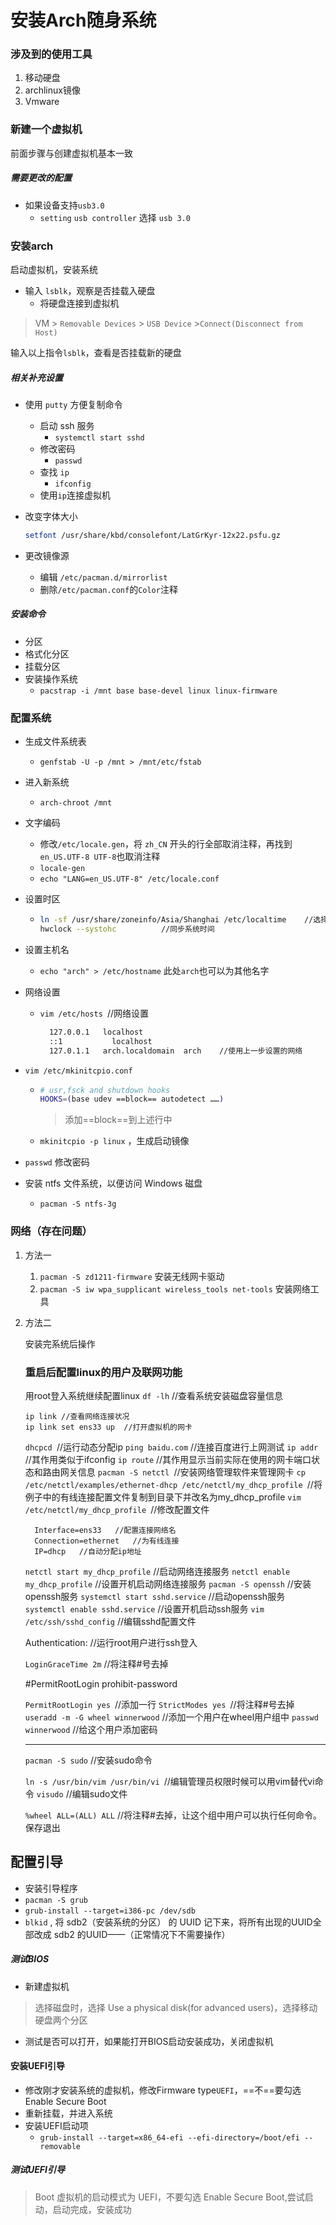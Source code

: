 # 安装Arch随身系统

### 涉及到的使用工具

1. 移动硬盘
2. archlinux镜像
3. Vmware

### 新建一个虚拟机

前面步骤与创建虚拟机基本一致

##### 需要更改的配置

- 如果设备支持`usb3.0`
  - `setting` `usb controller` 选择 `usb 3.0` 



### 安装arch

启动虚拟机，安装系统

- 输入 `lsblk`，观察是否挂载入硬盘
  - 将硬盘连接到虚拟机

> VM > `Removable Devices` > `USB Device` >`Connect(Disconnect from Host)`

输入以上指令`lsblk`，查看是否挂载新的硬盘

##### 相关补充设置

- 使用 `putty` 方便复制命令
  - 启动 ssh 服务
    - `systemctl start sshd` 
  - 修改密码
    - `passwd`
  - 查找 `ip`
    - `ifconfig`
  - 使用`ip`连接虚拟机

- 改变字体大小

  ```bash
  setfont /usr/share/kbd/consolefont/LatGrKyr-12x22.psfu.gz
  ```

- 更改镜像源

  - 编辑 `/etc/pacman.d/mirrorlist`
  - 删除`/etc/pacman.conf`的`Color`注释

##### 安装命令

- 分区
- 格式化分区
- 挂载分区
- 安装操作系统
  - `pacstrap -i /mnt base base-devel linux linux-firmware`

### 配置系统

- 生成文件系统表
  -  `genfstab -U -p /mnt > /mnt/etc/fstab` 

- 进入新系统

  - `arch-chroot /mnt`

- 文字编码

  - 修改`/etc/locale.gen`，将 `zh_CN` 开头的行全部取消注释，再找到 `en_US.UTF-8 UTF-8`也取消注释
  - `locale-gen` 
  - `echo "LANG=en_US.UTF-8" /etc/locale.conf`

- 设置时区

  - ```bash
    ln -sf /usr/share/zoneinfo/Asia/Shanghai /etc/localtime    //选择中国上海作为时区
    hwclock --systohc  		   //同步系统时间
    ```

- 设置主机名

  - `echo "arch" > /etc/hostname` 此处`arch`也可以为其他名字

- 网络设置

  - `vim /etc/hosts `//网络设置

    ```bash
      127.0.0.1	  localhost
      ::1	      	localhost
      127.0.1.1	  arch.localdomain	arch    //使用上一步设置的网络
    ```

- `vim /etc/mkinitcpio.conf`

  - ```bash
    # usr,fsck and shutdown hooks
    HOOKS=(base udev ==block== autodetect ……)
    ```

    > 添加==block==到上述行中

  -  `mkinitcpio -p linux` ，生成启动镜像

- `passwd` 修改密码

- 安装 ntfs 文件系统，以便访问 Windows 磁盘

  -  `pacman -S ntfs-3g` 

### 网络（存在问题）

1. 方法一

   1.  `pacman -S zd1211-firmware` 安装无线网卡驱动
   2.  `pacman -S iw wpa_supplicant wireless_tools net-tools` 安装网络工具

2. 方法二

   安装完系统后操作

   ### 重启后配置linux的用户及联网功能

   用root登入系统继续配置linux `df -lh` //查看系统安装磁盘容量信息

   ```
   ip link //查看网络连接状况
   ip link set ens33 up  //打开虚拟机的网卡
   ```

   `dhcpcd `//运行动态分配ip `ping baidu.com` //连接百度进行上网测试 `ip addr` //其作用类似于ifconfig `ip route` //其作用显示当前实际在使用的网卡端口状态和路由网关信息 `pacman -S netctl `//安装网络管理软件来管理网卡 `cp /etc/netctl/examples/ethernet-dhcp /etc/netctl/my_dhcp_profile `//将例子中的有线连接配置文件复制到目录下并改名为my_dhcp_profile `vim /etc/netctl/my_dhcp_profile `//修改配置文件

   ```
     Interface=ens33   //配置连接网络名
     Connection=ethernet   //为有线连接
     IP=dhcp   //自动分配ip地址
   ```

   `netctl start my_dhcp_profile` //启动网络连接服务 `netctl enable my_dhcp_profile` //设置开机启动网络连接服务 `pacman -S openssh` //安装openssh服务 `systemctl start sshd.service` //启动openssh服务 `systemctl enable sshd.service` //设置开机启动ssh服务 `vim /etc/ssh/sshd_config` //编辑sshd配置文件

   Authentication: //运行root用户进行ssh登入

   `LoginGraceTime 2m` //将注释#号去掉

   \#PermitRootLogin prohibit-password

   `PermitRootLogin yes `//添加一行 `StrictModes yes `//将注释#号去掉 `useradd -m -G wheel winnerwood` //添加一个用户在wheel用户组中 `passwd winnerwood` //给这个用户添加密码

   ------

   `pacman -S sudo` //安装sudo命令

   `ln -s /usr/bin/vim /usr/bin/vi `//编辑管理员权限时候可以用vim替代vi命令 `visudo` //编辑sudo文件

   `%wheel ALL=(ALL) ALL` //将注释#去掉，让这个组中用户可以执行任何命令。保存退出

## 配置引导

-  安装引导程序
  -  `pacman -S grub`
  -  `grub-install --target=i386-pc /dev/sdb` 
  -  `blkid` , 将 sdb2（安装系统的分区） 的 UUID 记下来，将所有出现的UUID全部改成 sdb2 的UUID——（正常情况下不需要操作）

##### 测试BIOS

- 新建虚拟机

> 选择磁盘时，选择 Use a physical disk(for advanced users)，选择移动硬盘两个分区

- 测试是否可以打开，如果能打开BIOS启动安装成功，关闭虚拟机

#### 安装UEFI引导

- 修改刚才安装系统的虚拟机，修改Firmware type`UEFI`，==不==要勾选 Enable Secure Boot
- 重新挂载，并进入系统
- 安装UEFI启动项
  - `grub-install --target=x86_64-efi --efi-directory=/boot/efi --removable` 

##### 测试UEFI引导

> Boot 虚拟机的启动模式为 UEFI，不要勾选 Enable Secure Boot,尝试启动，启动完成，安装成功